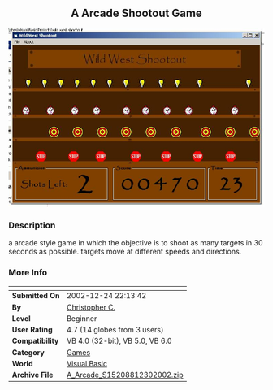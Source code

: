 ﻿<div align="center">

## A Arcade Shootout Game

<img src="PIC20021228206546592.JPG">
</div>

### Description

a arcade style game in which the objective is to shoot as many targets in 30 seconds as possible. targets move at different speeds and directions.
 
### More Info
 


<span>             |<span>
---                |---
**Submitted On**   |2002-12-24 22:13:42
**By**             |[Christopher C\.](https://github.com/Planet-Source-Code/PSCIndex/blob/master/ByAuthor/christopher-c.md)
**Level**          |Beginner
**User Rating**    |4.7 (14 globes from 3 users)
**Compatibility**  |VB 4\.0 \(32\-bit\), VB 5\.0, VB 6\.0
**Category**       |[Games](https://github.com/Planet-Source-Code/PSCIndex/blob/master/ByCategory/games__1-38.md)
**World**          |[Visual Basic](https://github.com/Planet-Source-Code/PSCIndex/blob/master/ByWorld/visual-basic.md)
**Archive File**   |[A\_Arcade\_S15208812302002\.zip](https://github.com/Planet-Source-Code/christopher-c-a-arcade-shootout-game__1-41957/archive/master.zip)









